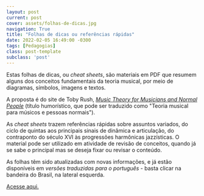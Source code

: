 ```yaml
---
layout: post
current: post
cover: assets/folhas-de-dicas.jpg
navigation: True
title: "Folhas de dicas ou referências rápidas"
date: 2022-02-05 16:49:00 -0300
tags: [Pedagogias]
class: post-template
subclass: 'post'
---
```


Estas folhas de dicas, ou *cheat sheets*, são materiais em PDF que resumem alguns dos conceitos fundamentais da teoria musical, por meio de diagramas, símbolos, imagens e textos.

A proposta é do site de Toby Rush, [*Music Theory for Musicians and Normal People*](https://tobyrush.com/theorypages) (título humorístico, que pode ser traduzido como "Teoria musical para músicos e pessoas normais").

As *cheat sheets* trazem referências rápidas sobre assuntos variados, do ciclo de quintas aos principais sinais de dinâmica e articulação, do contraponto do século XVI às progressões harmônicas jazzísticas. O material pode ser utilizado em atividade de revisão de conceitos, quando já se sabe o principal mas se deseja fixar ou revisar o conteúdo.

As folhas têm sido atualizadas com novas informações, e já estão disponíveis em *versões traduzidas para o português* - basta clicar na bandeira do Brasil, na lateral esquerda.

[Acesse aqui.](https://tobyrush.com/theorypages)